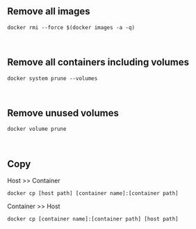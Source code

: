 ## Remove all images

```
docker rmi --force $(docker images -a -q)
```

<br/>


## Remove all containers including volumes

```
docker system prune --volumes
```

<br/>

## Remove unused volumes

```
docker volume prune
```

<br/>

## Copy
Host >> Container
```
docker cp [host path] [container name]:[container path]
```

Container >> Host
```
docker cp [container name]:[container path] [host path]
```
